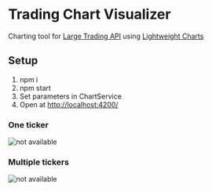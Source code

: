 # Trading Chart Visualizer
Charting tool for [Large Trading API](https://github.com/janv93/LargeTradingAPI) using [Lightweight Charts](https://github.com/tradingview/lightweight-charts)

## Setup
1. npm i
2. npm start
3. Set parameters in ChartService
4. Open at [http://localhost:4200/](http://localhost:4200/)

### One ticker
![not available](https://raw.githubusercontent.com/janv93/trading-chart-visualizer/main/github-content/chart.png)

### Multiple tickers
![not available](https://raw.githubusercontent.com/janv93/trading-chart-visualizer/main/github-content/multi-chart.png)
